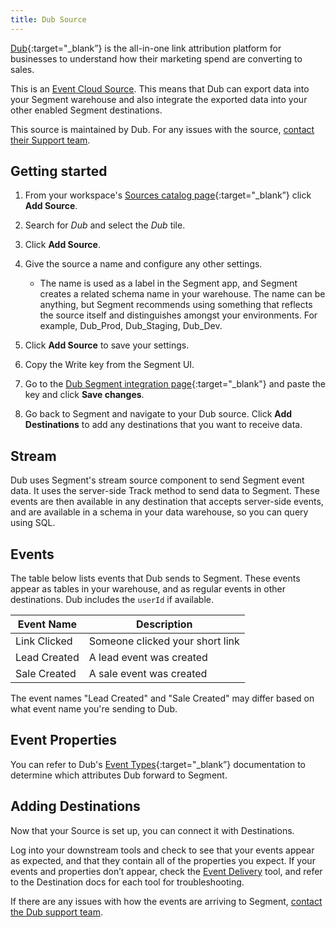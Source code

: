 ```yaml
---
title: Dub Source
---
```


[Dub](https://dub.co/?utm_source=segmentio&utm_medium=docs&utm_campaign=partners){:target="\_blank”} is the all-in-one link attribution platform for businesses to understand how their marketing spend are converting to sales.

This is an [Event Cloud Source](/docs/sources/#event-cloud-sources). This means that Dub can export data into your Segment warehouse and also integrate the exported data into your other enabled Segment destinations.

This source is maintained by Dub. For any issues with the source, [contact their Support team](mailto:support@dub.co).

## Getting started

1. From your workspace's [Sources catalog page](https://app.segment.com/goto-my-workspace/sources/catalog){:target="\_blank”} click **Add Source**.
2. Search for *Dub* and select the *Dub* tile. 
3. Click **Add Source**.
4. Give the source a name and configure any other settings.

   - The name is used as a label in the Segment app, and Segment creates a related schema name in your warehouse. The name can be anything, but Segment recommends using something that reflects the source itself and distinguishes amongst your environments. For example, Dub_Prod, Dub_Staging, Dub_Dev.

5. Click **Add Source** to save your settings.
6. Copy the Write key from the Segment UI. 
7. Go to the [Dub Segment integration page](https://app.dub.co/settings/integrations/segment){:target="_blank"} and paste the key and click **Save changes**.
8. Go back to Segment and navigate to your Dub source. Click **Add Destinations** to add any destinations that you want to receive data.

## Stream

Dub uses Segment's stream source component to send Segment event data. It uses the server-side Track method to send data to Segment. These events are then available in any destination that accepts server-side events, and are available in a schema in your data warehouse, so you can query using SQL.


## Events

The table below lists events that Dub sends to Segment. These events appear as tables in your warehouse, and as regular events in other destinations. Dub includes the `userId` if available.

| Event Name   | Description                     |
| ------------ | ------------------------------- |
| Link Clicked | Someone clicked your short link |
| Lead Created | A lead event was created        |
| Sale Created | A sale event was created        |

The event names "Lead Created" and "Sale Created" may differ based on what event name you're sending to Dub.

## Event Properties

You can refer to Dub's [Event Types](https://dub.co/docs/concepts/webhooks/event-types){:target="\_blank”} documentation to determine which attributes Dub forward to Segment.

## Adding Destinations

Now that your Source is set up, you can connect it with Destinations.

Log into your downstream tools and check to see that your events appear as expected, and that they contain all of the properties you expect. If your events and properties don’t appear, check the [Event Delivery](/docs/connections/event-delivery/) tool, and refer to the Destination docs for each tool for troubleshooting.

If there are any issues with how the events are arriving to Segment, [contact the Dub support team](mailto:support@dub.co).
